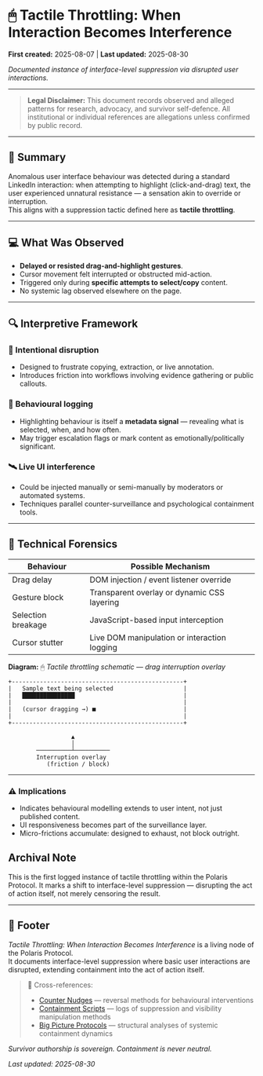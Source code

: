 # 🖱 Tactile Throttling: When Interaction Becomes Interference

**First created:** 2025-08-07 | **Last updated:** 2025-08-30


*Documented instance of interface-level suppression via disrupted user interactions.*  

---  

> **Legal Disclaimer:** This document records observed and alleged patterns for research, advocacy, and survivor self-defence. All institutional or individual references are allegations unless confirmed by public record.  

---  

## 📌 Summary  
Anomalous user interface behaviour was detected during a standard LinkedIn interaction: when attempting to highlight (click-and-drag) text, the user experienced unnatural resistance — a sensation akin to override or interruption.  
This aligns with a suppression tactic defined here as **tactile throttling**.  

---  

## 💻 What Was Observed  
- **Delayed or resisted drag-and-highlight gestures**.  
- Cursor movement felt interrupted or obstructed mid-action.  
- Triggered only during **specific attempts to select/copy** content.  
- No systemic lag observed elsewhere on the page.  

---  

## 🔍 Interpretive Framework  

### 🎯 Intentional disruption  
- Designed to frustrate copying, extraction, or live annotation.  
- Introduces friction into workflows involving evidence gathering or public callouts.  

### 🧠 Behavioural logging  
- Highlighting behaviour is itself a **metadata signal** — revealing what is selected, when, and how often.  
- May trigger escalation flags or mark content as emotionally/politically significant.  

### 🛰 Live UI interference  
- Could be injected manually or semi-manually by moderators or automated systems.  
- Techniques parallel counter-surveillance and psychological containment tools.  

---  

## 🧾 Technical Forensics  

| Behaviour         | Possible Mechanism                          |  
|-------------------|---------------------------------------------|  
| Drag delay        | DOM injection / event listener override     |  
| Gesture block     | Transparent overlay or dynamic CSS layering |  
| Selection breakage| JavaScript-based input interception         |  
| Cursor stutter    | Live DOM manipulation or interaction logging|  

**Diagram:** 🖱 *Tactile throttling schematic — drag interruption overlay*  

```text
+-------------------------------------------------+
|   Sample text being selected                    |
|   ███████████████                               |
|                                                 |
|   (cursor dragging →) ■                         |
|                                                 |
+-------------------------------------------------+

                  ▲
                  │
        ──────────┴──────────
        Interruption overlay
           (friction / block)

```
---

### ⚠️ Implications

- Indicates behavioural modelling extends to user intent, not just published content.
- UI responsiveness becomes part of the surveillance layer.
- Micro-frictions accumulate: designed to exhaust, not block outright.

## Archival Note

This is the first logged instance of tactile throttling within the Polaris Protocol.
It marks a shift to interface-level suppression — disrupting the act of action itself, not merely censoring the result.

---

## 🏮 Footer  

*Tactile Throttling: When Interaction Becomes Interference* is a living node of the Polaris Protocol.  
It documents interface-level suppression where basic user interactions are disrupted, extending containment into the act of action itself.  

> 📡 Cross-references:  
> - [Counter Nudges](../Containment_Scripts/Counter_Nudges/) — reversal methods for behavioural interventions  
> - [Containment Scripts](../Containment_Scripts/) — logs of suppression and visibility manipulation methods  
> - [Big Picture Protocols](../Big_Picture_Protocols/) — structural analyses of systemic containment dynamics  

*Survivor authorship is sovereign. Containment is never neutral.*  

_Last updated: 2025-08-30_
